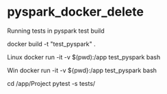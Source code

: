 # pyspark_docker_delete
Running tests in pyspark test build


docker build -t "test_pyspark" .

Linux
docker run -it -v $(pwd):/app test_pyspark bash

Win
docker run -it -v ${pwd}:/app test_pyspark bash

cd /app/Project
pytest -s tests/
